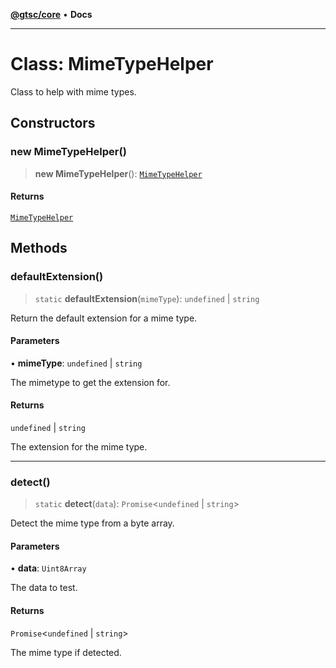 [**@gtsc/core**](../README.md) • **Docs**

***

# Class: MimeTypeHelper

Class to help with mime types.

## Constructors

### new MimeTypeHelper()

> **new MimeTypeHelper**(): [`MimeTypeHelper`](MimeTypeHelper.md)

#### Returns

[`MimeTypeHelper`](MimeTypeHelper.md)

## Methods

### defaultExtension()

> `static` **defaultExtension**(`mimeType`): `undefined` \| `string`

Return the default extension for a mime type.

#### Parameters

• **mimeType**: `undefined` \| `string`

The mimetype to get the extension for.

#### Returns

`undefined` \| `string`

The extension for the mime type.

***

### detect()

> `static` **detect**(`data`): `Promise`\<`undefined` \| `string`\>

Detect the mime type from a byte array.

#### Parameters

• **data**: `Uint8Array`

The data to test.

#### Returns

`Promise`\<`undefined` \| `string`\>

The mime type if detected.
